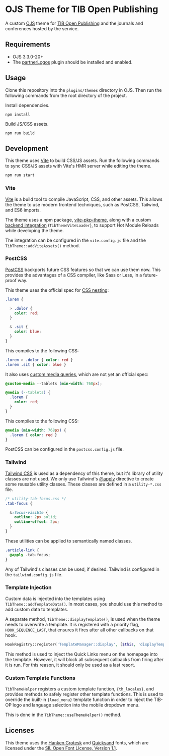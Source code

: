 # OJS Theme for TIB Open Publishing

A custom [OJS](https://pkp.sfu.ca/software/ojs) theme for [TIB Open Publishing](https://www.tib-op.org) and the journals and conferences hosted by the service.

## Requirements

- OJS 3.3.0-20+
- The [partnerLogos](https://github.com/NateWr/partnerLogos) plugin should be installed and enabled.

## Usage

Clone this repository into the `plugins/themes` directory in OJS. Then run the following commands from the root directory of the project.

Install dependencies.

```
npm install
```

Build JS/CSS assets.

```
npm run build
```

## Development

This theme uses [Vite](https://vitejs.dev/) to build CSS/JS assets. Run the following commands to sync CSS/JS assets with Vite's HMR server while editing the theme.

```bash
npm run start
```

### Vite

[Vite](https://vite.dev/) is a build tool to compile JavaScript, CSS, and other assets. This allows the theme to use modern frontend techniques, such as PostCSS, Tailwind, and ES6 imports.

The theme uses a npm package, [vite-pkp-theme](https://www.npmjs.com/package/vite-pkp-theme), along with a custom [backend integration](https://vite.dev/guide/backend-integration) (`TibThemeViteLoader`), to support Hot Module Reloads while developing the theme.

The integration can be configured in the `vite.config.js` file and the `TibTheme::addViteAssets()` method.

### PostCSS

[PostCSS]() backports future CSS features so that we can use them now. This provides the advantages of a CSS compiler, like Sass or Less, in a future-proof way.

This theme uses the official spec for [CSS nesting](https://developer.mozilla.org/en-US/docs/Web/CSS/CSS_nesting/Using_CSS_nesting):

```css
.lorem {

  > .dolor {
    color: red;
  }

  & .sit {
    color: blue;
  }
}
```

This compiles to the following CSS:

```css
.lorem > .dolor { color: red }
.lorem .sit { color: blue }
```

It also uses [custom media queries](https://www.npmjs.com/package/postcss-custom-media), which are not yet an official spec:

```css
@custom-media --tablets (min-width: 768px);

@media (--tablets) {
  .lorem {
    color: red;
  }
}
```

This compiles to the following CSS:

```css
@media (min-width: 768px) {
  .lorem { color: red }
}
```

PostCSS can be configured in the `postcss.config.js` file.

### Tailwind

[Tailwind CSS](https://tailwindcss.com/) is used as a dependency of this theme, but it's library of utility classes are not used. We only use Tailwind's [@apply](https://tailwindcss.com/docs/functions-and-directives#apply) directive to create some reusable utility classes. These classes are defined in a `utility-*.css` file.

```css
/* utility-tab-focus.css */
.tab-focus {

  &:focus-visible {
    outline: 2px solid;
    outline-offset: 2px;
  }
}
```

These utilities can be applied to semantically named classes.

```css
.article-link {
  @apply .tab-focus;
}
```

Any of Tailwind's classes can be used, if desired. Tailwind is configured in the `tailwind.config.js` file.

### Template Injection

Custom data is injected into the templates using `TibTheme::addTemplateData()`. In most cases, you should use this method to add custom data to templates.

A separate method, `TibTheme::displayTemplate()`, is used when the theme needs to overwrite a template. It is registered with a priority flag, `HOOK_SEQUENCE_LAST`, that ensures it fires after all other callbacks on that hook.

```php
HookRegistry::register('TemplateManager::display', [$this, 'displayTemplate'], HOOK_SEQUENCE_LAST);
```

This method is used to inject the Quick Links menu on the homepage into the template. However, it will block all subsequent callbacks from firing after it is run. For this reason, it should only be used as a last resort.

### Custom Template Functions

`TibThemeHelper` registers a custom template function, `{th_locales}`, and provides methods to safely register other template functions. This is used to override the built-in `{load_menu}` template function in order to inject the TIB-OP logo and language selection into the mobile dropdown menu.

This is done in the `TibTheme::useThemeHelper()` method.

## Licenses

This theme uses the [Hanken Grotesk](https://fonts.google.com/specimen/Hanken+Grotesk) and [Quicksand](https://fonts.google.com/specimen/Quicksand) fonts, which are licensed under the [SIL Open Font License, Version 1.1](https://openfontlicense.org/).